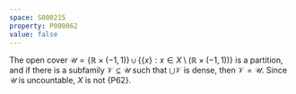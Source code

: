 ```yaml
---
space: S000215
property: P000062
value: false
---
```


The open cover $\mathcal{U} = \{\mathbb{R}\times (-1, 1)\}\cup \{\{x\} : x\in X\setminus (\mathbb{R}\times (-1, 1))\}$ is a partition, and if there is a subfamily $\mathcal{V}\subseteq \mathcal{U}$ such that $\bigcup \mathcal{V}$ is dense, then $\mathcal{V} = \mathcal{U}$. Since $\mathcal{U}$ is uncountable, $X$ is not {P62}.
